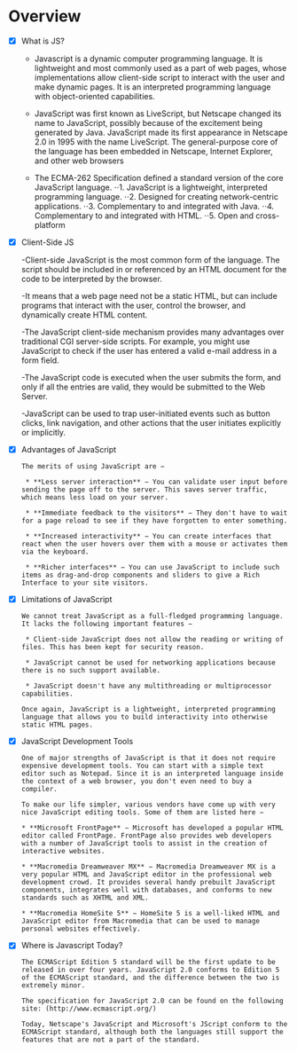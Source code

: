 # Overview

- [x] What is JS?
     - Javascript is a dynamic computer programming language. It is lightweight and most commonly used as a part of web pages, whose implementations allow client-side script to interact with the user and make dynamic pages. It is an interpreted programming language with object-oriented capabilities.

     - JavaScript was first known as LiveScript, but Netscape changed its name to JavaScript, possibly because of the excitement being generated by Java. JavaScript made its first appearance in Netscape 2.0 in 1995 with the name LiveScript. The general-purpose core of the language has been    embedded in Netscape, Internet Explorer, and other web browsers

     - The ECMA-262 Specification defined a standard version of the core JavaScript language.
     ⋅⋅1. JavaScript is a lightweight, interpreted programming language.
     ⋅⋅2. Designed for creating network-centric applications.
     ⋅⋅3. Complementary to and integrated with Java.
     ⋅⋅4. Complementary to and integrated with HTML.
     ⋅⋅5. Open and cross-platform

- [x] Client-Side JS

     -Client-side JavaScript is the most common form of the language. The script should be included in or referenced by an HTML document for the code to be interpreted by the browser.

	 -It means that a web page need not be a static HTML, but can include programs that interact with the user, control the browser, and dynamically create HTML content.

	 -The JavaScript client-side mechanism provides many advantages over traditional CGI server-side scripts. For example, you might use JavaScript to check if the user has entered a valid e-mail address in a form field.

	 -The JavaScript code is executed when the user submits the form, and only if all the entries are valid, they would be submitted to the Web Server.

	 -JavaScript can be used to trap user-initiated events such as button clicks, link navigation, and other actions that the user initiates explicitly or implicitly.

- [x] Advantages of JavaScript
   
      The merits of using JavaScript are −

       * **Less server interaction** − You can validate user input before sending the page off to the server. This saves server traffic, which means less load on your server.

	   * **Immediate feedback to the visitors** − They don't have to wait for a page reload to see if they have forgotten to enter something.

	   * **Increased interactivity** − You can create interfaces that react when the user hovers over them with a mouse or activates them via the keyboard.

       * **Richer interfaces** − You can use JavaScript to include such items as drag-and-drop components and sliders to give a Rich Interface to your site visitors.

- [x] Limitations of JavaScript   

      We cannot treat JavaScript as a full-fledged programming language. It lacks the following important features −   

       * Client-side JavaScript does not allow the reading or writing of files. This has been kept for security reason.

	   * JavaScript cannot be used for networking applications because there is no such support available.

	   * JavaScript doesn't have any multithreading or multiprocessor capabilities.

	  Once again, JavaScript is a lightweight, interpreted programming language that allows you to build interactivity into otherwise static HTML pages. 

- [x] JavaScript Development Tools
     
      One of major strengths of JavaScript is that it does not require expensive development tools. You can start with a simple text editor such as Notepad. Since it is an interpreted language inside the context of a web browser, you don't even need to buy a compiler.

      To make our life simpler, various vendors have come up with very nice JavaScript editing tools. Some of them are listed here −

      * **Microsoft FrontPage** − Microsoft has developed a popular HTML editor called FrontPage. FrontPage also provides web developers with a number of JavaScript tools to assist in the creation of interactive websites.

      * **Macromedia Dreamweaver MX** − Macromedia Dreamweaver MX is a very popular HTML and JavaScript editor in the professional web development crowd. It provides several handy prebuilt JavaScript components, integrates well with databases, and conforms to new standards such as XHTML and XML.

      * **Macromedia HomeSite 5** − HomeSite 5 is a well-liked HTML and JavaScript editor from Macromedia that can be used to manage personal websites effectively.

- [x] Where is Javascript Today?
      
      The ECMAScript Edition 5 standard will be the first update to be released in over four years. JavaScript 2.0 conforms to Edition 5 of the ECMAScript standard, and the difference between the two is extremely minor.

	  The specification for JavaScript 2.0 can be found on the following site: (http://www.ecmascript.org/)

	  Today, Netscape's JavaScript and Microsoft's JScript conform to the ECMAScript standard, although both the languages still support the features that are not a part of the standard.
